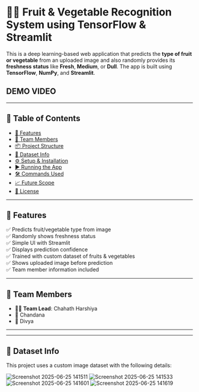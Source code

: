 # 🥕🍎 Fruit & Vegetable Recognition System using TensorFlow & Streamlit

This is a deep learning-based web application that predicts the **type of fruit or vegetable** from an uploaded image and also randomly provides its **freshness status** like **Fresh**, **Medium**, or **Dull**. The app is built using **TensorFlow**, **NumPy**, and **Streamlit**.
## DEMO VIDEO





---

## 📌 Table of Contents

- [🎯 Features](#-features)
- [👥 Team Members](#-team-members)
- [📦 Project Structure](#-project-structure)
- [🧠 Dataset Info](#-dataset-info)
- [⚙️ Setup & Installation](#-setup--installation)
- [▶️ Running the App](#️-running-the-app)
- [🛠 Commands Used](#-commands-used)
- [📈 Future Scope](#-future-scope)
- [📃 License](#-license)

---

## 🎯 Features

✅ Predicts fruit/vegetable type from image  
✅ Randomly shows freshness status  
✅ Simple UI with Streamlit  
✅ Displays prediction confidence  
✅ Trained with custom dataset of fruits & vegetables  
✅ Shows uploaded image before prediction  
✅ Team member information included  

---

## 👥 Team Members

- 👩‍💼 **Team Lead**: Chahath Harshiya  
- 👩 Chandana  
- 👩 Divya  

---

---

## 🧠 Dataset Info

This project uses a custom image dataset with the following details:

![Screenshot 2025-06-25 141511](https://github.com/user-attachments/assets/184bc819-f37c-4a64-b531-affbf6e0ec22)
![Screenshot 2025-06-25 141533](https://github.com/user-attachments/assets/536af475-eb5e-4904-91a7-349f0611d7a1)
![Screenshot 2025-06-25 141601](https://github.com/user-attachments/assets/4d9f5eff-39d7-43d7-bc3e-25bf175d071c)
![Screenshot 2025-06-25 141619](https://github.com/user-attachments/assets/59823a5e-d2fe-427e-843b-f1916d0c1904)
